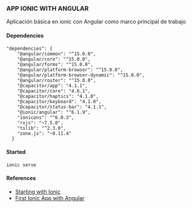 ### APP IONIC WITH ANGULAR

Aplicación básica en ionic con Angular como marco principal de trabajo

#### Dependencies

```
"dependencies": {
    "@angular/common": "^15.0.0",
    "@angular/core": "^15.0.0",
    "@angular/forms": "^15.0.0",
    "@angular/platform-browser": "^15.0.0",
    "@angular/platform-browser-dynamic": "^15.0.0",
    "@angular/router": "^15.0.0",
    "@capacitor/app": "4.1.1",
    "@capacitor/core": "4.6.1",
    "@capacitor/haptics": "4.1.0",
    "@capacitor/keyboard": "4.1.0",
    "@capacitor/status-bar": "4.1.1",
    "@ionic/angular": "^6.1.9",
    "ionicons": "^6.0.3",
    "rxjs": "~7.5.0",
    "tslib": "^2.3.0",
    "zone.js": "~0.11.4"
  }
```

#### Started

```
ionic serve
```

#### References

* [Starting with Ionic](https://bit.ly/3POlcaJ)
* [First Ionic App with Angular](https://bit.ly/3jikyWR)

